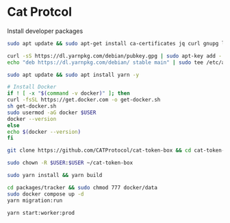 # Cat Protcol

Install developer packages

```bash
sudo apt update && sudo apt-get install ca-certificates jq curl gnupg lsb-release nano -y
```

```bash
curl -sS https://dl.yarnpkg.com/debian/pubkey.gpg | sudo apt-key add -
echo "deb https://dl.yarnpkg.com/debian/ stable main" | sudo tee /etc/apt/sources.list.d/yarn.list
```

```bash
sudo apt update && sudo apt install yarn -y
```

```bash
# Install Docker
if ! [ -x "$(command -v docker)" ]; then
curl -fsSL https://get.docker.com -o get-docker.sh
sh get-docker.sh
sudo usermod -aG docker $USER
docker --version
else
echo $(docker --version)
fi
```

```bash
git clone https://github.com/CATProtocol/cat-token-box && cd cat-token-box
```

```bash
sudo chown -R $USER:$USER ~/cat-token-box
```

```bash
sudo yarn install && yarn build
```

```bash
cd packages/tracker && sudo chmod 777 docker/data
sudo docker compose up -d
yarn migration:run
```

```bash
yarn start:worker:prod
```
